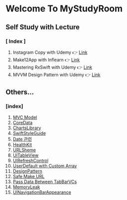 # Welcome To MyStudyRoom



## Self Study with Lecture

### [ Index ]

1. Instagram Copy with Udemy :point_right: [Link](https://github.com/tootoomaa/MyStudyRoom/tree/master/instagramCopy)
2. Make12App with Inflearn  :point_right: [Link](https://github.com/tootoomaa/MyStudyRoom/tree/master/Make12App)
3. Mastering RxSwift with Udemy  :point_right: [Link](https://github.com/tootoomaa/MyStudyRoom/tree/master/MasteringRxSwift)
4. MVVM Design Pattern with Udemy  :point_right: [Link](https://github.com/tootoomaa/MyStudyRoom/tree/master/MVVMDesignPattern)



## Others...

### [index]

1. [MVC Model](https://github.com/tootoomaa/MyStudyRoom/tree/master/Others/note/01_MVPModel.md)
2. [CoreData](https://github.com/tootoomaa/MyStudyRoom/tree/master/Others/note/02_CoreData.md)
3. [ChartsLibrary](https://github.com/tootoomaa/MyStudyRoom/tree/master/Others/note/03_CharLibrary)
4. [SwiftStyleGuide](https://github.com/tootoomaa/MyStudyRoom/tree/master/Others/note/04_SwiftStyleGuide)
5. [Date 관련](https://github.com/tootoomaa/MyStudyRoom/tree/master/Others/note/05_Date)
6. [HealthKit](https://github.com/tootoomaa/MyStudyRoom/tree/master/Others/note/06_healthKit.md)
7. [URLSheme](https://github.com/tootoomaa/MyStudyRoom/tree/master/Others/note/07_URLSheme.md)
8. [UITableView](https://github.com/tootoomaa/MyStudyRoom/tree/master/Others/note/08_TableView.md)
9. [UIRefreshControl](https://github.com/tootoomaa/MyStudyRoom/tree/master/Others/note/09_UIRefreshControl)
10. [UserDefault with Custom Array](https://github.com/tootoomaa/MyStudyRoom/tree/master/Others/note/10_UserDefault_CustomArray)
11. [DesignPattern](https://github.com/tootoomaa/MyStudyRoom/tree/master/Others/note/11_DesignPattern)
12. [Safe Make URL](https://github.com/tootoomaa/MyStudyRoom/tree/master/Others/note/12_MakeURL)
13. [Pass Data Between TabBarVCs](https://github.com/tootoomaa/MyStudyRoom/tree/master/Others/note/13_PassDataBetweenTabBarVC)
14. [MemoryLeak](https://github.com/tootoomaa/MyStudyRoom/tree/master/Others/note/14_MemoyLeak)
15. [UINavigationBarAppearance](https://github.com/tootoomaa/MyStudyRoom/tree/master/Others/note/15_UINavigationBarAppearance)


